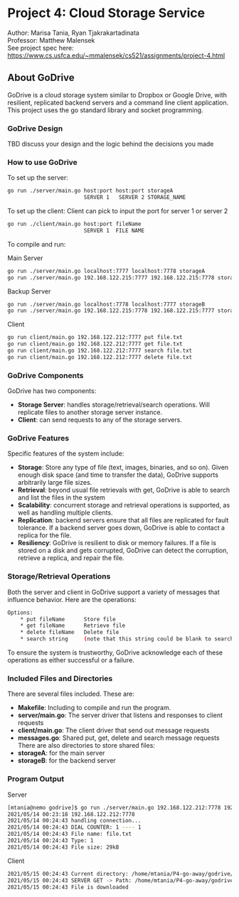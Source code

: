# Project 4: Cloud Storage Service
Author: Marisa Tania, Ryan Tjakrakartadinata\
Professor: Matthew Malensek\
See project spec here: https://www.cs.usfca.edu/~mmalensek/cs521/assignments/project-4.html

## About GoDrive
GoDrive is a cloud storage system similar to Dropbox or Google Drive, with resilient, replicated backend servers and a command line client application. This project uses the go standard library and socket programming.

### GoDrive Design
TBD discuss your design and the logic behind the decisions you made

### How to use GoDrive

To set up the server: 
```bash
go run ./server/main.go host:port host:port storageA
                        SERVER 1   SERVER 2 STORAGE_NAME
```

To set up the client: 
Client can pick to input the port for server 1 or server 2
```bash
go run ./client/main.go host:port fileName
                        SERVER 1  FILE NAME
```

To compile and run:

Main Server
```bash
go run ./server/main.go localhost:7777 localhost:7778 storageA
go run ./server/main.go 192.168.122.215:7777 192.168.122.215:7778 storageA
```

Backup Server
```bash
go run ./server/main.go localhost:7778 localhost:7777 storageB
go run ./server/main.go 192.168.122.215:7778 192.168.122.215:7777 storageB
```

Client
```bash
go run client/main.go 192.168.122.212:7777 put file.txt
go run client/main.go 192.168.122.212:7777 get file.txt
go run client/main.go 192.168.122.212:7777 search file.txt
go run client/main.go 192.168.122.212:7777 delete file.txt
```

### GoDrive Components
GoDrive has two components:
- <b>Storage Server</b>: handles storage/retrieval/search operations. Will replicate files to another storage server instance.
- <b>Client</b>: can send requests to any of the storage servers.

### GoDrive Features
Specific features of the system include:
- <b>Storage</b>: Store any type of file (text, images, binaries, and so on). Given enough disk space (and time to transfer the data), GoDrive supports arbitrarily large file sizes.
- <b>Retrieval</b>: beyond usual file retrievals with get, GoDrive is able to search and list the files in the system
- <b>Scalability</b>: concurrent storage and retrieval operations is supported, as well as handling multiple clients.
- <b>Replication</b>: backend servers ensure that all files are replicated for fault tolerance. If a backend server goes down, GoDrive is able to contact a replica for the file.
- <b>Resiliency</b>: GoDrive is resilient to disk or memory failures. If a file is stored on a disk and gets corrupted, GoDrive can detect the corruption, retrieve a replica, and repair the file.

### Storage/Retrieval Operations
Both the server and client in GoDrive support a variety of messages that influence behavior. Here are the operations:
```bash
Options:
    * put fileName      Store file
    * get fileName      Retrieve file
    * delete fileName   Delete file
    * search string     (note that this string could be blank to search for all files)
```
To ensure the system is trustworthy, GoDrive acknowledge each of these operations as either successful or a failure. 

### Included Files and Directories
There are several files included. These are:
   - <b>Makefile</b>: Including to compile and run the program.
   - <b>server/main.go</b>: The server driver that listens and responses to client requests
   - <b>client/main.go</b>: The client driver that send out message requests
   - <b>messages.go</b>: Shared put, get, delete and search message requests
There are also directories to store shared files:
   - <b>storageA</b>: for the main server
   - <b>storageB</b>: for the backend server

### Program Output

Server
```bash
[mtania@nemo godrive]$ go run ./server/main.go 192.168.122.212:7778 192.168.122.212:7777 storageA
2021/05/14 00:23:18 192.168.122.212:7778
2021/05/14 00:24:43 handling connection...
2021/05/14 00:24:43 DIAL COUNTER: 1 ---- 1
2021/05/14 00:24:43 File name: file.txt
2021/05/14 00:24:43 Type: 1
2021/05/14 00:24:43 File size: 29kB 
```

Client
```bash
2021/05/15 00:24:43 Current directory: /home/mtania/P4-go-away/godrive/storageA
2021/05/15 00:24:43 SERVER GET -> Path: /home/mtania/P4-go-away/godrive/storageA/file.txt
2021/05/15 00:24:43 File is downloaded
```